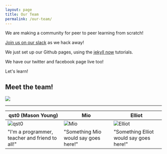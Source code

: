 ```yaml
---
layout: page
title: Our Team
permalink: /our-team/
---
```


We are making a community for peer to peer learning from scratch!

[Join us on our slack](https://publicslack.com/slacks/taut-tech/invites/new) as we hack away!

We just set up our Github pages, using the [jekyll now](https://github.com/barryclark/jekyll-now) tutorials.

We have our twitter and facebook page live too!

Let's learn!


## Meet the team!

![](http://i.imgur.com/OCKihgF.jpg)

---

| qst0 (Mason Young)                             | Mio                                    |  Elliot                                        |
|------------------------------------------------|----------------------------------------|------------------------------------------------|
| ![qst0](http://i.imgur.com/uPwHVcn.png)        | ![Mio](http://i.imgur.com/3HAe5OZ.png) | ![Elliot](http://i.imgur.com/XzySVBc.png)      |
| "I'm a programmer, teacher and friend to all!" | "Something Mio would say goes here!"   | "Something Elliot would say goes here!"        |

